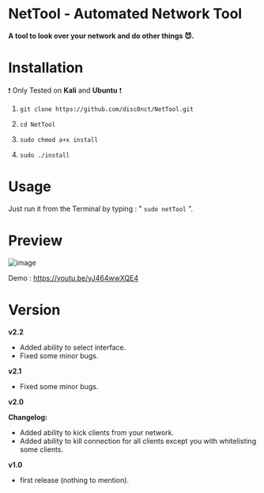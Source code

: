 
# NetTool - Automated Network Tool
**A tool to look over your network and do other things 😈.**

# Installation 

 ❗ Only Tested on **Kali** and **Ubuntu** ❗
 
1. `git clone https://github.com/disc0nct/NetTool.git`
 
2. `cd NetTool`
 
3. `sudo chmod a+x install`

4. `sudo ./install`
# Usage

Just run it from the Terminal by typing : " `sudo netTool` ".

# Preview 

![image](https://user-images.githubusercontent.com/17936240/204108671-ba4a114f-fe64-4006-bbe0-7e159122eb30.png)


Demo : https://youtu.be/yJ464wwXQE4

# Version 
**v2.2**
- Added ability to select interface.
- Fixed some minor bugs.

**v2.1**
- Fixed some minor bugs.

**v2.0** 

 **Changelog:**
 - Added ability to kick clients from your network.
 - Added ability to kill connection for all clients except you with whitelisting some clients.
 
**v1.0**
 - first release (nothing to mention).
